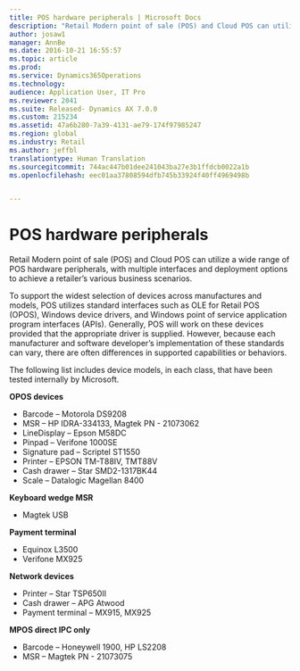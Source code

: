 ```yaml
---
title: POS hardware peripherals | Microsoft Docs
description: "Retail Modern point of sale (POS) and Cloud POS can utilize a wide range of POS hardware peripherals, with multiple interfaces and deployment options to achieve a retailer’s various business scenarios."
author: josaw1
manager: AnnBe
ms.date: 2016-10-21 16:55:57
ms.topic: article
ms.prod: 
ms.service: Dynamics365Operations
ms.technology: 
audience: Application User, IT Pro
ms.reviewer: 2041
ms.suite: Released- Dynamics AX 7.0.0
ms.custom: 215234
ms.assetid: 47a6b280-7a39-4131-ae79-174f97985247
ms.region: global
ms.industry: Retail
ms.author: jeffbl
translationtype: Human Translation
ms.sourcegitcommit: 744ac447b01dee241043ba27e3b1ffdcb0022a1b
ms.openlocfilehash: eec01aa37808594dfb745b33924f40ff4969498b


---
```


# <a name="pos-hardware-peripherals"></a>POS hardware peripherals

Retail Modern point of sale (POS) and Cloud POS can utilize a wide range of POS hardware peripherals, with multiple interfaces and deployment options to achieve a retailer’s various business scenarios. 

To support the widest selection of devices across manufactures and models, POS utilizes standard interfaces such as OLE for Retail POS (OPOS), Windows device drivers, and Windows point of service application program interfaces (APIs). Generally, POS will work on these devices provided that the appropriate driver is supplied. However, because each manufacturer and software developer’s implementation of these standards can vary, there are often differences in supported capabilities or behaviors.

The following list includes device models, in each class, that have been tested internally by Microsoft.

**OPOS devices**

-   Barcode – Motorola DS9208
-   MSR – HP IDRA-334133, Magtek PN - 21073062
-   LineDisplay – Epson M58DC
-   Pinpad – Verifone 1000SE
-   Signature pad – Scriptel ST1550
-   Printer – EPSON TM-T88IV, TMT88V
-   Cash drawer – Star SMD2-1317BK44
-   Scale – Datalogic Magellan 8400

**Keyboard wedge MSR**

-   Magtek USB

**Payment terminal**

-   Equinox L3500
-   Verifone MX925

**Network devices**

-   Printer – Star TSP650II
-   Cash drawer – APG Atwood
-   Payment terminal – MX915, MX925

**MPOS direct IPC only**

-   Barcode – Honeywell 1900, HP LS2208
-   MSR – Magtek PN - 21073075





<!--HONumber=Feb17_HO3-->


